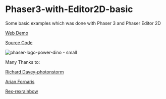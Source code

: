 # Phaser3-with-Editor2D-basic
Some basic examples which was done with Phaser 3 and Phaser Editor 2D

[Web Demo](http://cestaslunce.cz/testy/Phaser3-with-Editor-Basic)

[Source Code](https://github.com/MerlinEl/Phaser3-with-Editor-Basic)

![phaser-logo-power-dino - small](https://user-images.githubusercontent.com/15173933/164748309-c00cc435-b1a8-4438-bf2e-5d454c4836bd.png)


Many Thanks to:

[Richard Davey-photonstorm](https://github.com/photonstorm)

[Arian Fornaris](https://github.com/PhaserEditor2D)

[Rex-rexrainbow](https://github.com/rexrainbow)
